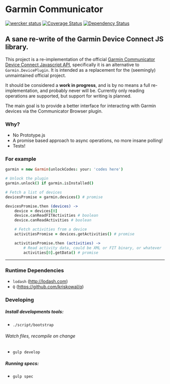 # Garmin Communicator

[![wercker status](https://app.wercker.com/status/b1a5d9088c0a82f7e9dfe9cdbe4f660b/s/master "wercker status")](https://app.wercker.com/project/bykey/b1a5d9088c0a82f7e9dfe9cdbe4f660b) [![Coverage Status](https://coveralls.io/repos/aerobicio/garmin-communicator/badge.png)](https://coveralls.io/r/aerobicio/garmin-communicator) [![Dependency Status](https://gemnasium.com/aerobicio/garmin-communicator.png)](https://gemnasium.com/aerobicio/garmin-communicator)

## A sane re-write of the Garmin Device Connect JS library.
This project is a re-implementation of the official [Garmin Communicator Device Connect Javascript API](http://developer.garmin.com/web/communicator-api/documentation/index.html), specifically it is an alternative to `Garmin.DevicePlugin`. It is intended as a replacement for the (seemingly) unmaintained official project.

It should be considered a __work in progress__, and is by no means a full re-implementation, and probably never will be. Currently only reading operations are supported, but support for writing is planned.

The main goal is to provide a better interface for interacting with Garmin devices via the Communicator Browser plugin.

### Why?

- No Prototype.js
- A promise based approach to async operations, no more insane polling!
- Tests!

### For example
```coffeescript
garmin = new Garmin(unlockCodes: your: 'codes here')

# Unlock the plugin
garmin.unlock() if garmin.isInstalled()

# Fetch a list of devices
devicesPromise = garmin.devices() # promise

devicesPromise.then (devices) ->
    device = devices[0]
    device.canReadFITActivities # boolean
    device.canReadActivities # boolean

    # Fetch activities from a device
    activitiesPromise = devices.getActivities() # promise

    activitiesPromise.then (activities) ->
        # Read activity data, could be XML or FIT binary, or whatever
        activities[0].getData() # promise
```

***

### Runtime Dependencies
- `lodash` (http://lodash.com)
- `Q` (https://github.com/kriskowal/q)

### Developing
##### Install developments tools:
- `./script/bootstrap`

###### Watch files, recompile on change
- `gulp develop`

##### Running specs:
- `gulp spec`
